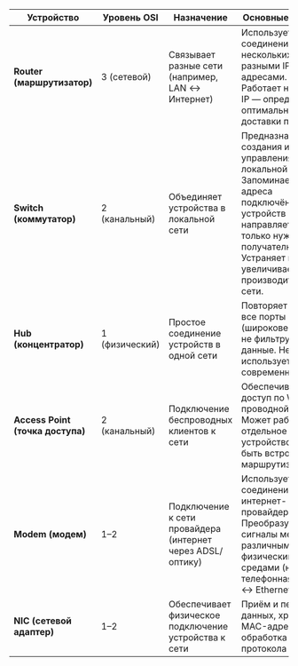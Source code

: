 | Устройство                       | Уровень OSI    | Назначение                                                 | Основные функции                                                                                                                                                                                            |
| -------------------------------- | -------------- | ---------------------------------------------------------- | ----------------------------------------------------------------------------------------------------------------------------------------------------------------------------------------------------------- |
| **Router (маршрутизатор)**       | 3 (сетевой)    | Связывает разные сети (например, LAN ↔ Интернет)           | Используется для соединения нескольких сетей с разными IP-адресами. - Работает на уровне IP — определяет оптимальный путь доставки пакетов.                                                                 |
| **Switch (коммутатор)**          | 2 (канальный)  | Объединяет устройства в локальной сети                     | Предназначен для создания и управления локальной сетью. Запоминает MAC-адреса подключённых устройств и направляет кадры только нужному получателю. Устраняет коллизии, увеличивает производительность сети. |
| **Hub (концентратор)**           | 1 (физический) | Простое соединение устройств в одной сети                  | Повторяет сигнал на все порты (широковещание), не фильтрует данные. Не используется в современных сетях.                                                                                                    |
| **Access Point (точка доступа)** | 2 (канальный)  | Подключение беспроводных клиентов к сети                   | Обеспечивает доступ по Wi-Fi к проводной сети. Может работать как отдельное устройство или быть встроенной в маршрутизатор.                                                                                 |
| **Modem (модем)**                | 1–2            | Подключение к сети провайдера (интернет через ADSL/оптику) | Используется для соединения с интернет-провайдером. Преобразует сигналы между различными физическими средами (например, телефонная линия ↔ Ethernet).                                                       |
| **NIC (сетевой адаптер)**        | 1–2            | Обеспечивает физическое подключение устройства к сети      | Приём и передача данных, хранение MAC-адреса, обработка сетевого протокола                                                                                                                                  |